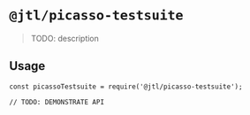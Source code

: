 # `@jtl/picasso-testsuite`

> TODO: description

## Usage

```
const picassoTestsuite = require('@jtl/picasso-testsuite');

// TODO: DEMONSTRATE API
```
